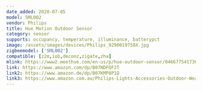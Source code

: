 ```yaml
---
date_added: 2020-07-05
model: SML002
vendor: Philips
title: Hue Motion Outdoor Sensor
category: sensor
supports: occupancy, temperature, illuminance, batterypct
image: /assets/images/devices/Philips_9290019758X.jpg
zigbeemodel: ['SML002']
compatible: [z2m,iob,deconz,zigate,zha]
mlink: https://www2.meethue.com/en-us/p/hue-outdoor-sensor/046677541736
link: https://www.amazon.com/dp/B07NDFQF2T
link2: https://www.amazon.de/dp/B07KMP8P1Q
link3: https://www.amazon.com.au/Philips-Lights-Accessories-Outdoor-Weatherproof/dp/B07YNHZBP7
---
```

